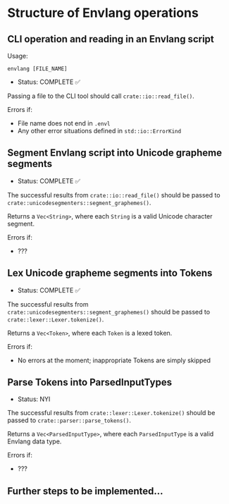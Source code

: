 # Structure of Envlang operations

## CLI operation and reading in an Envlang script

Usage:

```
envlang [FILE_NAME]
```

- Status: COMPLETE ✅

Passing a file to the CLI tool should call `crate::io::read_file()`.

Errors if:
- File name does not end in `.envl`
- Any other error situations defined in `std::io::ErrorKind`

## Segment Envlang script into Unicode grapheme segments

- Status: COMPLETE ✅

The successful results from `crate::io::read_file()` should be passed to `crate::unicodesegmenters::segment_graphemes()`.

Returns a `Vec<String>`, where each `String` is a valid Unicode character segment.

Errors if:
- ???

## Lex Unicode grapheme segments into Tokens

- Status: COMPLETE ✅

The successful results from `crate::unicodesegmenters::segment_graphemes()` should be passed to `crate::lexer::Lexer.tokenize()`.

Returns a `Vec<Token>`, where each `Token` is a lexed token.

Errors if:
- No errors at the moment; inappropriate Tokens are simply skipped

## Parse Tokens into ParsedInputTypes

- Status: NYI

The successful results from `crate::lexer::Lexer.tokenize()` should be passed to `crate::parser::parse_tokens()`.

Returns a `Vec<ParsedInputType>`, where each `ParsedInputType` is a valid Envlang data type.

Errors if:
- ???

## Further steps to be implemented...